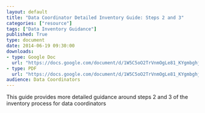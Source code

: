 ```yaml
---
layout: default
title: "Data Coordinator Detailed Inventory Guide: Steps 2 and 3"
categories: ["resource"]
tags: ["Data Inventory Guidance"]
published: True
type: document
date: 2014-06-19 09:30:00
downloads:
- type: Google Doc
  url: "https://docs.google.com/document/d/1W5C5oO2TrVnmOgLe81_KYgmbghj6hDs9-4SC-ygMDV4/edit"
- type: PDF
  url: "https://docs.google.com/document/d/1W5C5oO2TrVnmOgLe81_KYgmbghj6hDs9-4SC-ygMDV4/export?format=pdf"
audience: Data Coordinators
---
```

This guide provides more detailed guidance around steps 2 and 3 of the inventory process for data coordinators

